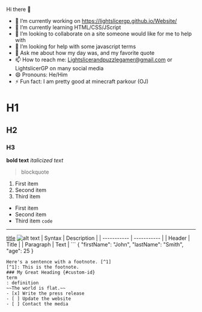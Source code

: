 Hi there 👋

- 🔭 I’m currently working on https://lightslicergp.github.io/Website/
- 🌱 I’m currently learning HTML/CSS/JScript
- 👯 I’m looking to collaborate on a site someone would like for me to help with
- 🤔 I’m looking for help with some javascript terms
- 💬 Ask me about how my day was, and my favorite quote
- 📫 How to reach me: Lightslicerandpuzzlegamer@gmail.com or LightslicerGP on many social media
- 😄 Pronouns: He/Him
- ⚡ Fun fact: I am pretty good at minecraft parkour (OJ)



# H1
## H2
### H3
**bold text**
*italicized text*
> blockquote
1. First item
2. Second item
3. Third item
- First item
- Second item
- Third item
`code`
---
[title](https://www.example.com)
![alt text](image.jpg)
| Syntax | Description |
| ----------- | ----------- |
| Header | Title |
| Paragraph | Text |
	```
{
  "firstName": "John",
  "lastName": "Smith",
  "age": 25
}
```
Here's a sentence with a footnote. [^1]
[^1]: This is the footnote.
### My Great Heading {#custom-id}
term
: definition
~~The world is flat.~~
- [x] Write the press release
- [ ] Update the website
- [ ] Contact the media
